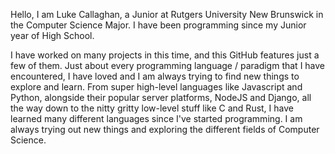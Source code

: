 Hello, I am Luke Callaghan, a Junior at Rutgers University New Brunswick in the Computer Science Major.  I have been programming since my Junior year of High School.  

I have worked on many projects in this time, and this GitHub features just a few of them.  Just about every programming language / paradigm that I have encountered, I have loved and I am always trying to find new things to explore and learn.  From super high-level languages like Javascript and Python, alongside their popular server platforms, NodeJS and Django, all the way down to the nitty gritty low-level stuff like C and Rust, I have learned many different languages since I've started programming.  I am always trying out new things and exploring the different fields of Computer Science.
